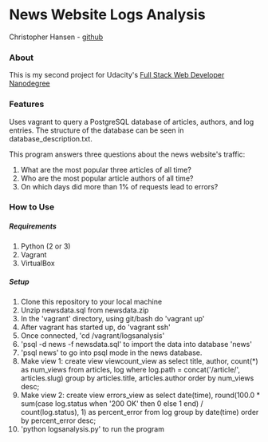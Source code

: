 # News Website Logs Analysis
Christopher Hansen - [github](https://github.com/chansenaz)

### About
This is my second project for Udacity's [Full Stack Web Developer Nanodegree](https://www.udacity.com/course/full-stack-web-developer-nanodegree--nd004)

### Features
Uses vagrant to query a PostgreSQL database of articles, authors, and log entries. The structure of the database can be seen in database_description.txt.

This program answers three questions about the news website's traffic:

1. What are the most popular three articles of all time?
2. Who are the most popular article authors of all time?
3. On which days did more than 1% of requests lead to errors?


### How to Use

##### Requirements
1. Python (2 or 3)
2. Vagrant
3. VirtualBox

##### Setup
1. Clone this repository to your local machine
2. Unzip newsdata.sql from newsdata.zip
3. In the 'vagrant' directory, using git/bash do 'vagrant up'
4. After vagrant has started up, do 'vagrant ssh'
5. Once connected, 'cd /vagrant/logsanalysis'
6. 'psql -d news -f newsdata.sql' to import the data into database 'news'
7. 'psql news' to go into psql mode in the news database.
8. Make view 1:
	create view viewcount_view as
    select title, author, count(*) as num_views from articles, log
    where log.path = concat('/article/', articles.slug)
	group by articles.title, articles.author order by num_views desc;
9. Make view 2:
	create view errors_view as select date(time),
	round(100.0 * sum(case log.status when '200 OK' then 0 else 1 end) /
	count(log.status), 1) as percent_error from log group by date(time)
	order by percent_error desc;
10. 'python logsanalysis.py' to run the program
